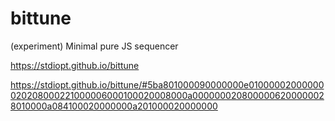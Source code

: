 # bittune

(experiment) Minimal pure JS sequencer

https://stdiopt.github.io/bittune

https://stdiopt.github.io/bittune/#5ba801000090000000e01000002000000020208000221000006000100020008000a0000000208000006200000028010000a084100020000000a201000020000000

